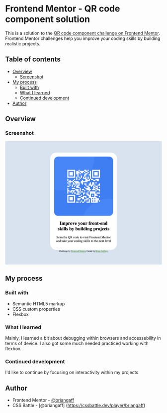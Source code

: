 # Frontend Mentor - QR code component solution

This is a solution to the [QR code component challenge on Frontend Mentor](https://www.frontendmentor.io/challenges/qr-code-component-iux_sIO_H). Frontend Mentor challenges help you improve your coding skills by building realistic projects.

## Table of contents

- [Overview](#overview)
  - [Screenshot](#screenshot)
- [My process](#my-process)
  - [Built with](#built-with)
  - [What I learned](#what-i-learned)
  - [Continued development](#continued-development)
- [Author](#author)

## Overview

### Screenshot

![](Preview.jpg)

## My process

### Built with

- Semantic HTML5 markup
- CSS custom properties
- Flexbox

### What I learned

Mainly, I learned a bit about debugging within browsers and accessebility in terms of device. I also got some much needed practiced working with flexbox.

### Continued development

I'd like to continue by focusing on interactivity within my projects.

## Author

- Frontend Mentor - [@briangaff](https://www.frontendmentor.io/profile/briangaff)
- CSS Battle - [@briangaff] (https://cssbattle.dev/player/briangaff)
